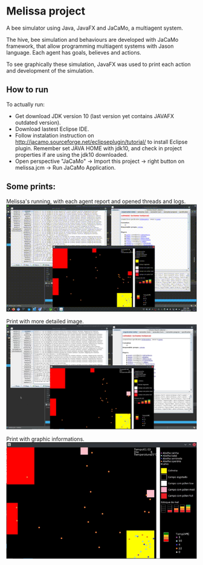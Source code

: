 # Melissa project
A bee simulator using Java, JavaFX and JaCaMo, a multiagent system.

The hive, bee simulation and behaviours are developed with JaCaMo framework, that allow programming multiagent systems with Jason language. Each agent has goals, believes and actions. 

To see graphically these simulation, JavaFX was used to print each action and development of the simulation.

## How to run
To actually run:
- Get download JDK version 10 (last version yet contains JAVAFX outdated version). 
- Download lastest Eclipse IDE.
- Follow instalation instruction on http://jacamo.sourceforge.net/eclipseplugin/tutorial/ to install Eclipse plugin. Remember set JAVA HOME with jdk10, and check in project properties if are using the jdk10 downloaded.
- Open perspective "JaCaMo" -> Import this project -> right button on melissa.jcm -> Run JaCaMo Application.

## Some prints:
Melissa's running, with each agent report and opened threads and logs.
![Running bee simulation](/img/melissa-running.gif)

Print with more detailed image.
![Print with running simulations, with report for each agents actions](/img/running-stats.png)

Print with graphic informations.
![Detail of graphic information](/img/visual-simulation.png)
